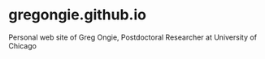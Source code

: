 # gregongie.github.io
Personal web site of Greg Ongie, Postdoctoral Researcher at University of Chicago
